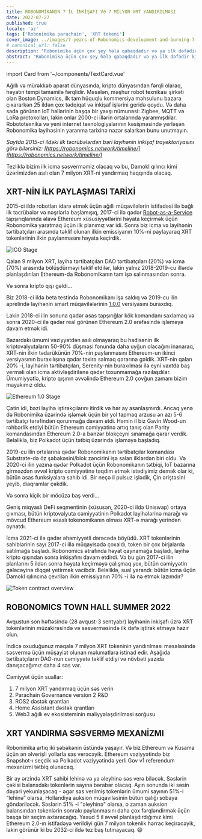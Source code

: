 ```yaml
---
title: ROBONOMİKANIN 7 İL İNKİŞAFI VƏ 7 MİLYON XRT YANDIRILMASI
date: 2022-07-27
published: true
locale: 'az'
tags: ['Robonimika parachain', 'XRT tokeni']
cover_image: ../images/7-years-of-Robonomics-development-and-burning-7-million-XRT/7-years-of-Robonomics-development-and-burning-7-million-XRT.jpg
# canonical_url: false
description: "Robonimika üçün çox şey hələ qabaqdadır və ya ilk dəfədir ki, baş verir."
abstract: "Robonimika üçün çox şey hələ qabaqdadır və ya ilk dəfədir ki, baş verir."
---
```

import Card from '~/components/TextCard.vue'

Ağıllı və mürəkkəb aparat dünyasında, kripto dünyasından fərqli olaraq, həyatın tempi tamamilə fərqlidir. Məsələn, məşhur robot texnikası şirkəti olan Boston Dynamics, ilk tam hüquqlu kommersiya məhsulunu bazara çıxararkən 25 ildən çox tədqiqat və inkişaf işlərini geridə qoydu. Və daha sadə görünən IoT həllərinin başqa bir yaxşı nümunəsi: Zigbee, MQTT və LoRa protokolları, lakin onlar 2000-ci illərin ortalarında yaranmışdılar. Robototexnika və yeni internet texnologiyalarının kəsişməsində yerləşən Robonomika layihəsinin yaranma tarixinə nəzər salarkən bunu unutmayın.

*Saytda 2015-ci ildəki ilk təcrübələrdən bəri layihənin inkişaf trayektoriyasını görə bilərsiniz: [https://robonomics.network/timeline/](https://robonomics.network/timeline/)*

Tezliklə bizim ilk icma səsverməmiz olacaq və bu, Damokl qılıncı kimi üzərimizdən asılı olan 7 milyon XRT-ni yandırmaq haqqında olacaq.

## XRT-NİN İLK PAYLAŞMASI TARİXİ

2015-ci ildə robotları idarə etmək üçün ağıllı müqavilələrin istifadəsi ilə bağlı ilk təcrübələr və nəşrlərlə başlamışıq, 2017-ci ilə qədər [Robot-as-a-Service](https://en.wikipedia.org/wiki/Robot_as_a_service)  tapşırıqlarında əlavə Ethereum xüsusiyyətlərini həyata keçirmək üçün Robonomika yaratmaq üçün ilk planımız var idi. Sonra biz icma və layihənin tərtibatçıları arasında təklif olunan ilkin emissiyanın 10%-ni paylayaraq XRT tokenlərinin ilkin paylanmasını həyata keçirdik. 

![ICO Stage](../images/7-years-of-Robonomics-development-and-burning-7-million-XRT/7-years-img-1.png)

Qalan 9 milyon XRT, layihə tərtibatçıları DAO tərtibatçıları (20%) və icma (70%) arasında bölüşdürməyi təklif etdilər, lakin yalnız 2018-2019-cu illərdə planlaşdırılan Ethereum-da Robonomikanın tam işə salınmasından sonra.

Və sonra kripto qışı gəldi...

Biz 2018-ci ildə beta testində Robonomikanı işə saldıq və 2019-cu ilin aprelində layihənin smart müqavilələrinin [1.0.0](https://github.com/airalab/robonomics_contracts/releases/tag/v1.0) versiyasını buraxdıq.

Lakin 2018-ci ilin sonuna qədər əsas tapşırığlar kök komandanı saxlamaq və sonra 2020-ci ilə qədər real görünən Ethereum 2.0 ərəfəsində işləməyə davam etmək idi.

Bazardakı ümumi vəziyyətdən asılı olmayaraq bu hadisənin ilk kriptovalyutaların 50-90% düşməsi fonunda daha uyğun olacağını inanaraq, XRT-nin ilkin tədarükünün 70%-nin paylanmasını Ethereum-un ikinci versiyasının buraxılışına qədər təxirə salmaq qərarına gəldik. XRT-nin qalan 20% -i, layihənin tərtibatçıları, Serenity-nin buraxılması ilə eyni vaxtda baş verməli olan icma aktivləşdirilənə qədər toxunmamağa razılaşdılar. Ümumiyyətlə, kripto qışının əvvəlində Ethereum 2.0 çovğun zamanı bizim mayakımız oldu.

![Ethereum 1.0 Stage](../images/7-years-of-Robonomics-development-and-burning-7-million-XRT/7-years-img-2.png)

Çətin idi, bəzi layihə iştirakçılarını itirdik və hər ay asanlaşmırdı. Ancaq yenə də Robonimika üzərində işləmək üçün bir yol tapmaq arzusu ən azı 5-6 tərtibatçı tərəfindən qorunmağa davam etdi. Həmin il biz Gavin Wood-un rəhbərlik etdiyi bütün Ethereum cəmiyyətinə artıq tanış olan Parity komandasından Ethereum 2.0-a bənzər blokçeyni sınamağa qərar verdik. Beləliklə, biz Polkadot üçün tətbiq üzərində işləməyə başladıq.

2019-cu ilin ortalarına qədər Robonomikanın tərtibatçılar komandası Substrate-də öz şəbəkəsini/blok zəncirini işə salan ilklərdən biri oldu. Və 2020-ci ilin yazına qədər Polkadot üçün Robonomikanın tətbiqi, IoT bazarına girməzdən əvvəl kripto cəmiyyətinə təqdim etmək istədiyimiz demək olar ki, bütün əsas funksiyalara sahib idi. Bir neçə il pulsuz işlədik, Çin əriştəsini yeyib, diaqramlar çəkdik.

Və sonra kiçik bir möcüzə baş verdi...

Geniş miqyaslı DeFi seqmentinin (xüsusən, 2020-ci ildə Uniswap) ortaya çıxması, bütün kriptovalyuta cəmiyyətinin Polkadot layihələrinə marağı və mövcud Ethereum əsaslı tokenomikanın olması XRT-ə marağı yerindən oynatdı.

İcma 2021-ci ilə qədər əhəmiyyətli dərəcədə böyüdü. XRT tokenlərinin sahiblərinin sayı 2017-ci illə müqayisədə çoxaldı, token bir çox birjalarda satılmağa başladı. Robonomics ətrafında həyat qaynamağa başladı, layihə kripto qışından sonra inkişafını davam etdirdi. Və bu gün 2017-ci ilin planlarını 5 ildən sonra həyata keçirməyə çalışmaq yox, bütün cəmiyyətin gələcəyinə diqqət yetirmək vacibdir. Beləliklə, sual yarandı: bütün icma üçün Damokl qılıncına çevrilən ilkin emissiyanın 70% -i ilə nə etmək lazımdır?

![Token contract overview](../images/7-years-of-Robonomics-development-and-burning-7-million-XRT/7-years-img-3.png)

## ROBONOMICS TOWN HALL SUMMER 2022

Avqustun son həftəsində (28 avqust-3 sentyabr) layihənin inkişafı üzrə XRT tokenlərinin müzakirəsində və səsverməsində ilk dəfə iştirak etməyə hazır olun.

İndicə oxuduğunuz məqalə 7 milyon XRT tokeninin yandırılması məsələsində səsvermə üçün müşayiət olunan məlumatlara istinad edir. Aşağıda tərtibatçıların DAO-nun cəmiyyətə təklif etdiyi və növbəti yazıda danışacağımız daha 4 səs var.

Cəmiyyət üçün suallar:

1. 7 milyon XRT yandırmaq üçün səs verin
2. Parachain Governance version 2 R&D
3. ROS2 dəstək qrantları
4. Home Assistant dəstək qrantları
5. Web3 ağıllı ev ekosisteminin maliyyələşdirilməsi sorğusu

## XRT YANDIRMA SƏSVERMƏ MEXANİZMI

Robonimika artıq iki şəbəkənin üstündə yaşayır. Və biz Ethereum və Kusama üçün ən əlverişli yollarla səs verəcəyik. Ethereum vəziyyətində biz Snapshot-ı seçdik və Polkadot vəziyyətində yerli Gov v1 referendum mexanizmi tətbiq olunacaq.

Bir ay ərzində XRT sahibi lehinə və ya əleyhinə səs verə biləcək. Səslərin çəkisi balansdakı tokenlərin sayına bərabər olacaq. Ayın sonunda iki səsin dəyəri yekunlaşacaq - əgər səs verilmiş tokenlərin ümumi sayının 51%-i “lehinə” olarsa, Hollandiya auksion müqaviləsinin bütün qalığı sobaya göndəriləcək. Səslərin 51% -i "əleyhinə" olarsa, o zaman auksion balansından tokenlərin sonrakı paylanmasını daha çox fərqləndirmək üçün başqa bir seçim axtaracağıq. Yaxud 5 il əvvəl planlaşdırdığımız kimi Ethereum 2.0-ın istifadəyə verildiyi gün 7 milyon tokenlik hərrac keçirəcəyik, lakin görünür ki bu 2032-ci ildə tez baş tutmayacaq. 😄